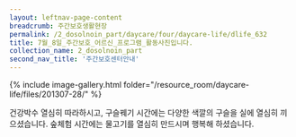 ```yaml
--- 
layout: leftnav-page-content 
breadcrumb: 주간보호생활현장 
permalink: /2_dosolnoin_part/daycare/four/daycare-life/dlife_632
title: 7월_8일_주간보호_어르신_프로그램_활동사진입니다.
collection_name: 2_dosolnoin_part
second_nav_title: '주간보호센터안내' 
---
```

{% include image-gallery.html folder="/resource_room/daycare-life/files/201307-28/" %}




건강박수 열심히 따라하시고, 구슬꿰기 시간에는 다양한 색깔의 구슬을 실에 열심히 끼으셨습니다.
숲체험 시간에는 물고기를 열심히 만드시며 행복해 하셨습니다.